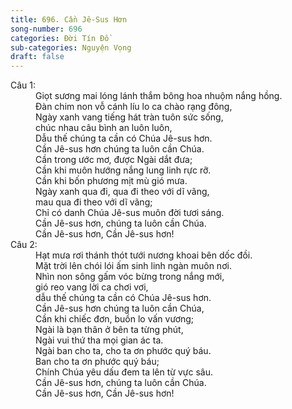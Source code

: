 ```yaml
---
title: 696. Cần Jê-Sus Hơn
song-number: 696
categories: Đời Tín Đồ
sub-categories: Nguyện Vọng
draft: false
---
```

<dl><dt>Câu 1:</dt><dd data-verse="1">Giọt sương mai lóng lánh thắm bông hoa nhuộm nắng hồng. <br/>Ðàn chim non vỗ cánh líu lo ca chào rạng đông, <br/>Ngày xanh vang tiếng hát tràn tuôn sức sống, <br/>chúc nhau câu bình an luôn luôn, <br/>Dẫu thế chúng ta cần có Chúa Jê-sus hơn. <br/>Cần Jê-sus hơn chúng ta luôn cần Chúa. <br/>Cần trong ước mơ, được Ngài dắt đưa; <br/>Cần khi muôn hướng nắng lung linh rực rỡ. <br/>Cần khi bốn phương mịt mù gió mưa. <br/>Ngày xanh qua đi, qua đi theo với dĩ vãng, <br/>mau qua đi theo với dĩ vãng; <br/>Chỉ có danh Chúa Jê-sus muôn đời tươi sáng. <br/>Cần Jê-sus hơn, chúng ta luôn cần Chúa. <br/>Cần Jê-sus hơn, Cần Jê-sus hơn! </dd><dt>Câu 2:</dt><dd data-verse="2">Hạt mưa rơi thánh thót tưới nương khoai bên dốc đồi. <br/>Mặt trời lên chói lói ấm sinh linh ngàn muôn nơi. <br/>Nhìn non sông gấm vóc bừng trong nắng mới, <br/>gió reo vang lời ca chơi vơi, <br/>dẫu thế chúng ta cần có Chúa Jê-sus hơn. <br/>Cần Jê-sus hơn chúng ta luôn cần Chúa, <br/>Cần khi chiếc đơn, buồn lo vấn vương; <br/>Ngài là bạn thân ở bên ta từng phút, <br/>Ngài vui thứ tha mọi gian ác ta. <br/>Ngài ban cho ta, cho ta ơn phước quý báu. <br/>Ban cho ta ơn phước quý báu; <br/>Chính Chúa yêu dấu đem ta lên từ vực sâu. <br/>Cần Jê-sus hơn, chúng ta luôn cần Chúa. <br/>Cần Jê-sus hơn, Cần Jê-sus hơn! </dd></dl>